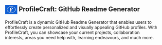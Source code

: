 ## <img align="center" src="https://raw.githubusercontent.com/Edgar-Mendonca/ProfileCraft/main/static/images/ProfileCraft-logo.jpeg" height="30" width="40" /></a> ProfileCraft: GitHub Readme Generator

ProfileCraft is a dynamic GitHub Readme Generator that enables users to effortlessly create personalized and visually appealing GitHub profiles. With ProfileCraft, you can showcase your current projects, collaboration interests, areas you need help with, learning endeavours, and much more.



